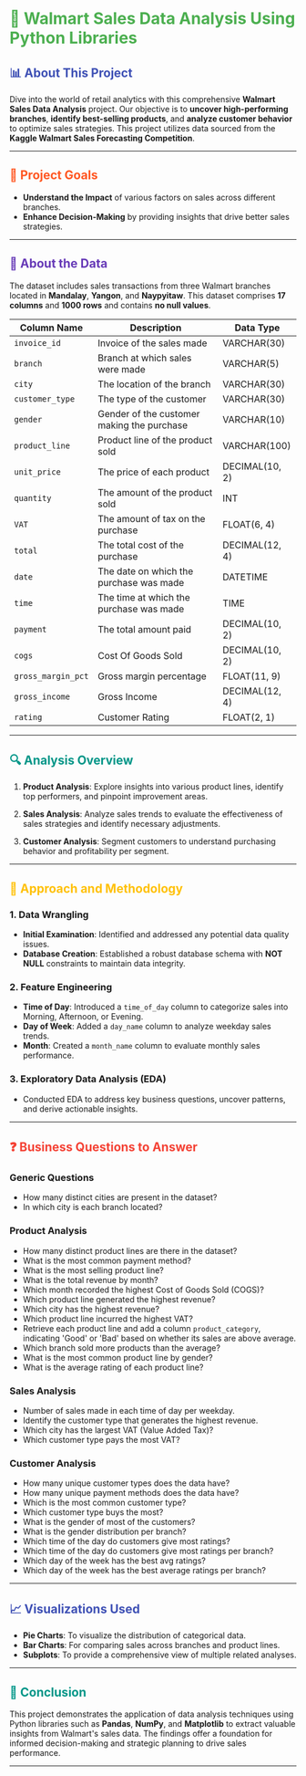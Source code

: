  # <span style="color:#4CAF50">🏪 **Walmart Sales Data Analysis Using Python Libraries**</span>

## <span style="color:#3F51B5">📊 **About This Project**</span>
Dive into the world of retail analytics with this comprehensive **Walmart Sales Data Analysis** project. Our objective is to **uncover high-performing branches**, **identify best-selling products**, and **analyze customer behavior** to optimize sales strategies. This project utilizes data sourced from the **Kaggle Walmart Sales Forecasting Competition**.

---

## <span style="color:#FF5722">🎯 **Project Goals**</span>
- **Understand the Impact** of various factors on sales across different branches.
- **Enhance Decision-Making** by providing insights that drive better sales strategies.

---

## <span style="color:#673AB7">📁 **About the Data**</span>
The dataset includes sales transactions from three Walmart branches located in **Mandalay**, **Yangon**, and **Naypyitaw**. This dataset comprises **17 columns** and **1000 rows** and contains **no null values**.

| **Column Name**       | **Description**                                 | **Data Type**      |
|-----------------------|-------------------------------------------------|---------------------|
| `invoice_id`          | Invoice of the sales made                       | VARCHAR(30)         |
| `branch`              | Branch at which sales were made                 | VARCHAR(5)          |
| `city`                | The location of the branch                      | VARCHAR(30)         |
| `customer_type`       | The type of the customer                        | VARCHAR(30)         |
| `gender`              | Gender of the customer making the purchase      | VARCHAR(10)         |
| `product_line`        | Product line of the product sold                | VARCHAR(100)        |
| `unit_price`          | The price of each product                       | DECIMAL(10, 2)      |
| `quantity`            | The amount of the product sold                  | INT                 |
| `VAT`                 | The amount of tax on the purchase               | FLOAT(6, 4)         |
| `total`               | The total cost of the purchase                  | DECIMAL(12, 4)      |
| `date`                | The date on which the purchase was made         | DATETIME            |
| `time`                | The time at which the purchase was made         | TIME                |
| `payment`             | The total amount paid                           | DECIMAL(10, 2)      |
| `cogs`                | Cost Of Goods Sold                              | DECIMAL(10, 2)      |
| `gross_margin_pct`    | Gross margin percentage                          | FLOAT(11, 9)        |
| `gross_income`       | Gross Income                                    | DECIMAL(12, 4)      |
| `rating`             | Customer Rating                                 | FLOAT(2, 1)         |

---

## <span style="color:#009688">🔍 **Analysis Overview**</span>
1. **Product Analysis**: Explore insights into various product lines, identify top performers, and pinpoint improvement areas.
   
2. **Sales Analysis**: Analyze sales trends to evaluate the effectiveness of sales strategies and identify necessary adjustments.
   
3. **Customer Analysis**: Segment customers to understand purchasing behavior and profitability per segment.

---

## <span style="color:#FFC107">🚀 **Approach and Methodology**</span>
### 1. **Data Wrangling**
- **Initial Examination**: Identified and addressed any potential data quality issues.
- **Database Creation**: Established a robust database schema with **NOT NULL** constraints to maintain data integrity.

### 2. **Feature Engineering**
- **Time of Day**: Introduced a `time_of_day` column to categorize sales into Morning, Afternoon, or Evening.
- **Day of Week**: Added a `day_name` column to analyze weekday sales trends.
- **Month**: Created a `month_name` column to evaluate monthly sales performance.

### 3. **Exploratory Data Analysis (EDA)**
- Conducted EDA to address key business questions, uncover patterns, and derive actionable insights.

---

## <span style="color:#F44336">❓ **Business Questions to Answer**</span>
### **Generic Questions**
- How many distinct cities are present in the dataset?
- In which city is each branch located?

### **Product Analysis**
- How many distinct product lines are there in the dataset?
- What is the most common payment method?
- What is the most selling product line?
- What is the total revenue by month?
- Which month recorded the highest Cost of Goods Sold (COGS)?
- Which product line generated the highest revenue?
- Which city has the highest revenue?
- Which product line incurred the highest VAT?
- Retrieve each product line and add a column `product_category`, indicating 'Good' or 'Bad' based on whether its sales are above average.
- Which branch sold more products than the average?
- What is the most common product line by gender?
- What is the average rating of each product line?

### **Sales Analysis**
- Number of sales made in each time of day per weekday.
- Identify the customer type that generates the highest revenue.
- Which city has the largest VAT (Value Added Tax)?
- Which customer type pays the most VAT?

### **Customer Analysis**
- How many unique customer types does the data have?
- How many unique payment methods does the data have?
- Which is the most common customer type?
- Which customer type buys the most?
- What is the gender of most of the customers?
- What is the gender distribution per branch?
- Which time of the day do customers give most ratings?
- Which time of the day do customers give most ratings per branch?
- Which day of the week has the best avg ratings?
- Which day of the week has the best average ratings per branch?
---

## <span style="color:#3F51B5">📈 **Visualizations Used**</span>
- **Pie Charts**: To visualize the distribution of categorical data.
- **Bar Charts**: For comparing sales across branches and product lines.
- **Subplots**: To provide a comprehensive view of multiple related analyses.

---

## <span style="color:#009688">🌟 **Conclusion**</span>
This project demonstrates the application of data analysis techniques using Python libraries such as **Pandas**, **NumPy**, and **Matplotlib** to extract valuable insights from Walmart's sales data. The findings offer a foundation for informed decision-making and strategic planning to drive sales performance.

---
